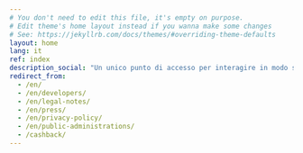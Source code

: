 ```yaml
---
# You don't need to edit this file, it's empty on purpose.
# Edit theme's home layout instead if you wanna make some changes
# See: https://jekyllrb.com/docs/themes/#overriding-theme-defaults
layout: home
lang: it
ref: index
description_social: "Un unico punto di accesso per interagire in modo semplice e sicuro con i servizi pubblici locali e nazionali, direttamente dal tuo smartphone."
redirect_from:
  - /en/
  - /en/developers/
  - /en/legal-notes/
  - /en/press/
  - /en/privacy-policy/
  - /en/public-administrations/
  - /cashback/
---
```

